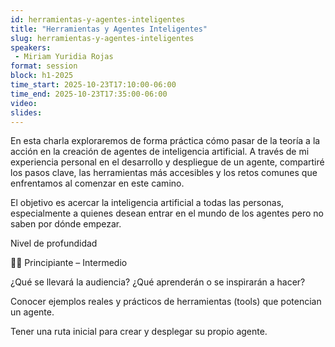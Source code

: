 ```yaml
---
id: herramientas-y-agentes-inteligentes
title: "Herramientas y Agentes Inteligentes"
slug: herramientas-y-agentes-inteligentes
speakers:
 - Miriam Yuridia Rojas
format: session
block: h1-2025
time_start: 2025-10-23T17:10:00-06:00
time_end: 2025-10-23T17:35:00-06:00
video:
slides:
---
```


En esta charla exploraremos de forma práctica cómo pasar de la teoría a la acción en la creación de agentes de inteligencia artificial. A través de mi experiencia personal en el desarrollo y despliegue de un agente, compartiré los pasos clave, las herramientas más accesibles y los retos comunes que enfrentamos al comenzar en este camino.

El objetivo es acercar la inteligencia artificial a todas las personas, especialmente a quienes desean entrar en el mundo de los agentes pero no saben por dónde empezar.

Nivel de profundidad

👩‍💻 Principiante – Intermedio

¿Qué se llevará la audiencia? ¿Qué aprenderán o se inspirarán a hacer?

Conocer ejemplos reales y prácticos de herramientas (tools) que potencian un agente.

Tener una ruta inicial para crear y desplegar su propio agente.